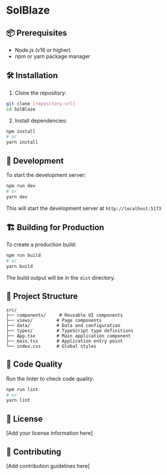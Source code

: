# SolBlaze


## 📦 Prerequisites

- Node.js (v16 or higher)
- npm or yarn package manager

## 🛠️ Installation

1. Clone the repository:
```bash
git clone [repository-url]
cd SolBlaze
```

2. Install dependencies:
```bash
npm install
# or
yarn install
```

## 🚀 Development

To start the development server:

```bash
npm run dev
# or
yarn dev
```

This will start the development server at `http://localhost:5173`

## 🏗️ Building for Production

To create a production build:

```bash
npm run build
# or
yarn build
```

The build output will be in the `dist` directory.

## 📁 Project Structure

```
src/
├── components/     # Reusable UI components
├── views/         # Page components
├── data/          # Data and configuration
├── types/         # TypeScript type definitions
├── App.tsx        # Main application component
├── main.tsx       # Application entry point
└── index.css      # Global styles
```

## 🧹 Code Quality

Run the linter to check code quality:

```bash
npm run lint
# or
yarn lint
```

## 📝 License

[Add your license information here]

## 👥 Contributing

[Add contribution guidelines here] 